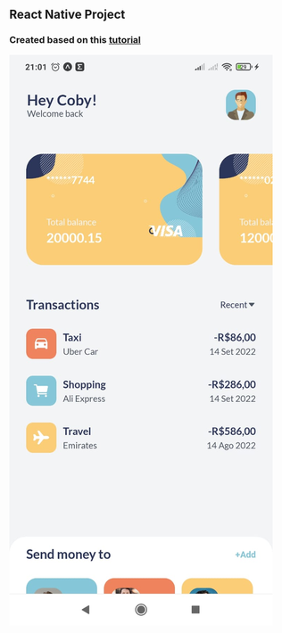 ## React Native Project

### Created based on this [tutorial](https://www.youtube.com/watch?v=68l7wyHw97Y)

![alt PrintScreen](https://github.com/cristian-augusto/rn-simple-wallet/blob/main/print_screen.jpeg?raw=true)

